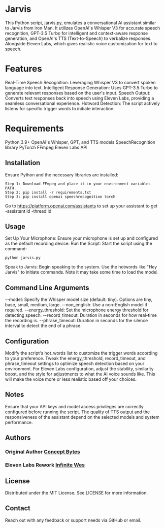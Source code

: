 # Jarvis
This Python script, jarvis.py, emulates a conversational AI assistant similar to Jarvis from Iron Man. It utilizes OpenAI's Whisper V3 for accurate speech recognition, GPT-3.5 Turbo for intelligent and context-aware response generation, and OpenAI's TTS (Text-to-Speech) to verbalize responses. Alongside Eleven Labs, which gives realistic voice customization for text to speech.

# Features
Real-Time Speech Recognition: Leveraging Whisper V3 to convert spoken language into text.
Intelligent Response Generation: Uses GPT-3.5 Turbo to generate relevant responses based on the user's input.
Speech Output: Converts text responses back into speech using Eleven Labs, providing a seamless conversational experience.
Hotword Detection: The script actively listens for specific trigger words to initiate interaction.

# Requirements
Python 3.9+
OpenAI's Whisper, GPT, and TTS models
SpeechRecognition library
PyTorch
FFmpeg
Eleven Labs API

## Installation
Ensure Python and the necessary libraries are installed:
```
Step 1: Download FFmpeg and place it in your environment variables PATH.
Step 2: pip install -r requirements.txt
Step 3: pip install openai speechrecognition torch
```

Go to https://platform.openai.com/assistants to set up your assistant to get
-assistant id
-thread id

## Usage
Set Up Your Microphone: Ensure your microphone is set up and configured as the default recording device.
Run the Script: Start the script using the command:
```
python jarvis.py
```
Speak to Jarvis: Begin speaking to the system. Use the hotwords like "Hey Jarvis" to initiate commands. Note it may take some time to load the model.

## Command Line Arguments
--model: Specify the Whisper model size (default: tiny). Options are tiny, base, small, medium, large.
--non_english: Use a non-English model if required.
--energy_threshold: Set the microphone energy threshold for detecting speech.
--record_timeout: Duration in seconds for how real-time the recording is.
--phrase_timeout: Duration in seconds for the silence interval to detect the end of a phrase.

## Configuration
Modify the script's hot_words list to customize the trigger words according to your preference.
Tweak the energy_threshold, record_timeout, and phrase_timeout settings to optimize speech detection based on your environment.
For Eleven Labs configuration, adjust the stability, similarity boost, and the style for adjustments to what the AI voice sounds like. This will make the voice more or less realistic based off your choices.

## Notes
Ensure that your API keys and model access privileges are correctly configured before running the script.
The quality of TTS output and the responsiveness of the assistant depend on the selected models and system performance.

## Authors
### Original Author [Concept Bytes](https://github.com/Concept-Bytes)
### Eleven Labs Rework [Infinite Wes](https://github.com/InfiniteWes)
## License
Distributed under the MIT License. See LICENSE for more information.

## Contact
Reach out with any feedback or support needs via GitHub or email.
